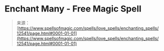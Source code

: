 <!--yml
category: 未分类
date: 2024-06-12 18:50:20
-->

# Enchant Many - Free Magic Spell

> 来源：[https://www.spellsofmagic.com/spells/love_spells/enchanting_spells/12541/page.html#0001-01-01](https://www.spellsofmagic.com/spells/love_spells/enchanting_spells/12541/page.html#0001-01-01)
